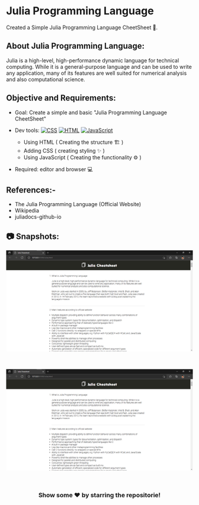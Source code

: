 # Julia Programming Language
Created a Simple Julia Programming Language CheetSheet 🚧.

## About Julia Programming Language:
Julia is a high-level, high-performance dynamic language for technical computing. While it is a general-purpose language and can be used to write any application, many of its features are well suited for numerical analysis and also computational science. 

## Objective and Requirements:
 - Goal: Create a simple and basic "Julia Programming Language CheetSheet"
 - Dev tools: <a href="#"><img alt="CSS" src="https://img.shields.io/badge/CSS-1572B6.svg?logo=css3&logoColor=white"></a>
<a href="#"><img alt="HTML" src="https://img.shields.io/badge/HTML-E34F26.svg?logo=html5&logoColor=white"></a>
<a href="#"><img alt="JavaScript" src="https://img.shields.io/badge/JavaScript-F7DF1E.svg?logo=javascript&logoColor=black"></a>
     - Using HTML ( Creating the structure 🏗️ ) 
     - Adding CSS ( creating styling ✨ )
     - Using JavaScript ( Creating the functionality ⚙️ )

 - Required: editor and browser :computer:

## References:-

* The Julia Programming Language (Official Website)
* Wikipedia
* juliadocs-github-io


## :camera: Snapshots:

  ![alt text](https://github.com/ayush-sleeping/Its-Nothing-don-t-open-it/blob/main/Julia-PL-ss.png)

<br />


  ![alt text](https://github.com/ayush-sleeping/Its-Nothing-don-t-open-it/blob/main/Julia-PL-ss.png)

<br />

<div align="center">

### Show some ❤️ by starring the repositorie!

</div>
